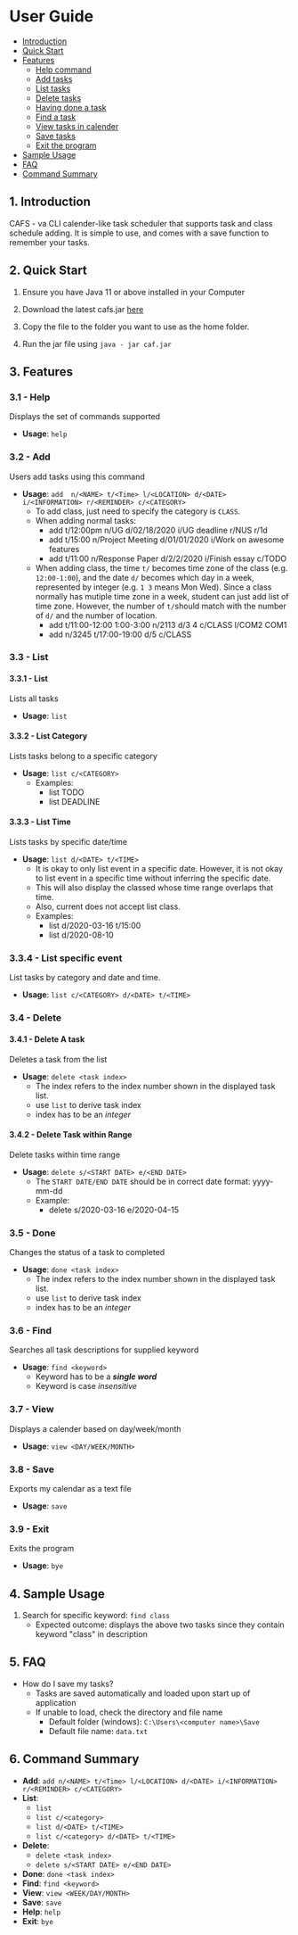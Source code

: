 # User Guide
* [Introduction](#1-introduction)
* [Quick Start](#2-quick-start)
* [Features](#3-features)
  * [Help command](#31---help)
  * [Add tasks](#32---add)
  * [List tasks](#33---list)
  * [Delete tasks](#34---delete)
  * [Having done a task](#35---done)
  * [Find a task](#36---find)
  * [View tasks in calender](#37---view)
  * [Save tasks](#38---save)
  * [Exit the program](#39---exit)
* [Sample Usage](#4-sample-usage)
* [FAQ](#5-faq)
* [Command Summary](#6-command-summary)
## 1. Introduction

CAFS - va CLI calender-like task scheduler that supports task and 
class schedule adding. It is simple to use, and comes with a save function to 
remember your tasks.

## 2. Quick Start
1. Ensure you have Java 11 or above installed in your Computer

1. Download the latest cafs.jar [here](https://github.com/AY1920S2-CS2113-T14-3/tp/releases)

1. Copy the file to the folder you want to use as the home folder.

1. Run the jar file using `java - jar caf.jar`

## 3. Features

### 3.1 - Help
Displays the set of commands supported
* **Usage**: `help`

### 3.2 - Add
Users add tasks using this command
* **Usage**: `add  n/<NAME> t/<Time> l/<LOCATION> d/<DATE> i/<INFORMATION> r/<REMINDER> c/<CATEGORY>`
     * To add class, just need to specify the category is `CLASS`.
     * When adding normal tasks:
        * add t/12:00pm n/UG d/02/18/2020 i/UG deadline r/NUS r/1d
        * add t/15:00 n/Project Meeting  d/01/01/2020   i/Work on awesome features
        * add t/11:00 n/Response Paper  d/2/2/2020 i/Finish essay c/TODO
     * When adding class, the time `t/` becomes time zone of the class (e.g. `12:00-1:00`), and the date
       `d/` becomes which day in a week, represented by integer (e.g. `1 3` means Mon Wed).
       Since a class normally has mutiple time zone in a week, student can just add list of time zone.
       However, the number of `t/`should match with the number of `d/` and the number of location. 
        * add t/11:00-12:00 1:00-3:00 n/2113 d/3 4 c/CLASS l/COM2 COM1
        * add n/3245 t/17:00-19:00 d/5 c/CLASS
    
### 3.3 - List
#### 3.3.1 - List 
Lists all tasks
* **Usage**: `list`

#### 3.3.2 - List Category
Lists tasks belong to a specific category
* **Usage**: `list c/<CATEGORY>`
    * Examples:
        * list TODO
        * list DEADLINE
      
#### 3.3.3 - List Time
Lists tasks by specific date/time
* **Usage**: `list d/<DATE> t/<TIME>`
    * It is okay to only list event in a specific date. However, it is not okay to list event in a specific time
        without inferring the specific date. 
    * This will also display the classed whose time range overlaps that time.
    * Also, current does not accept list class. 
    * Examples: 
        * list d/2020-03-16 t/15:00
        * list d/2020-08-10

### 3.3.4 - List specific event
List tasks by category and date and time. 
* **Usage**: `list c/<CATEGORY> d/<DATE> t/<TIME>`


### 3.4 - Delete
#### 3.4.1 - Delete A task
Deletes a task from the list
* **Usage**: `delete <task index>`
    * The index refers to the index number shown in the displayed task list.
    * use `list` to derive task index
    * index has to be an _integer_
    
#### 3.4.2 - Delete Task within Range
Delete tasks within time range
* **Usage**: `delete s/<START DATE> e/<END DATE>`
    * The `START DATE/END DATE` should be in correct date format: yyyy-mm-dd
    * Example:
        * delete s/2020-03-16 e/2020-04-15
        

### 3.5 - Done
Changes the status of a task to completed
* **Usage**: `done <task index>`
    * The index refers to the index number shown in the displayed task list.
    * use `list` to derive task index
    * index has to be an _integer_

### 3.6 - Find
Searches all task descriptions for supplied keyword
* **Usage**: `find <keyword>`
    * Keyword has to be a _**single word**_
    * Keyword is case _insensitive_

### 3.7 - View
Displays a calender based on day/week/month
* **Usage**: `view <DAY/WEEK/MONTH>`

### 3.8 - Save
Exports my calendar as a text file	
* **Usage**: `save`

### 3.9 - Exit
Exits the program
* **Usage**: `bye`

## 4. Sample Usage
 
1. Search for specific keyword: `find class`
    * Expected outcome: displays the above two tasks since they contain keyword "class" in description
    
## 5. FAQ
 * How do I save my tasks?
    * Tasks are saved automatically and loaded upon start up of application
    * If unable to load, check the directory and file name
        * Default folder (windows): `C:\Users\<computer name>\Save`
        * Default file name: `data.txt`
 
## 6. Command Summary
 * **Add**: `add n/<NAME> t/<Time> l/<LOCATION> d/<DATE> i/<INFORMATION> r/<REMINDER> c/<CATEGORY>`
 * **List**: 
    * `list`
    * `list c/<category>` 
    * `list d/<DATE> t/<TIME>`
    * `list c/<category> d/<DATE> t/<TIME>`
 * **Delete**:
    * `delete <task index>` 
    * `delete s/<START DATE> e/<END DATE>`
 * **Done**: `done <task index>` 
 * **Find**: `find <keyword>` 
 * **View**: `view <WEEK/DAY/MONTH>`
 * **Save**: `save`
 * **Help**: `help`
 * **Exit**: `bye`